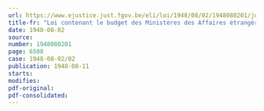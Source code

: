 ```yaml
---
url: https://www.ejustice.just.fgov.be/eli/loi/1948/08/02/1948080201/justel
title-fr: "Loi contenant le budget des Ministères des Affaires étrangères et du Commerce extérieur pour l'exercice 1948"
date: 1948-08-02
source:
number: 1948080201
page: 6508
case: 1948-08-02/02
publication: 1948-08-11
starts:
modifies:
pdf-original:
pdf-consolidated:
---
```


